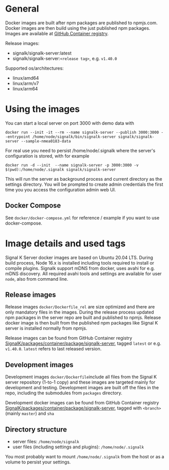 # General

Docker images are built after npm packages are published to npmjs.com. Docker images are then build using the just published npm packages. Images are available at [GitHub Container registry](https://github.com/orgs/SignalK/packages/container/package/signalk-server).

Release images:
- signalk/signalk-server:latest
- signalk/signalk-server:`<release tag>`, e.g. `v1.40.0`

Supported os/architectures:
- linux/amd64
- linux/arm/v7
- linux/arm64

# Using the images

You can start a local server on port 3000  with demo data with

```
docker run --init -it --rm --name signalk-server --publish 3000:3000 --entrypoint /home/node/signalk/bin/signalk-server signalk/signalk-server --sample-nmea0183-data
```

For real use you need to persist /home/node/.signalk where the server's configuration is stored, with for example

```
docker run -d --init  --name signalk-server -p 3000:3000 -v $(pwd):/home/node/.signalk signalk/signalk-server
```
This will run the server as background process and current directory as the settings directory. You will be prompted to create admin credentials the first time you you access the configuration admin web UI.

## Docker Compose

See `docker/docker-compose.yml` for reference / example if you want to use docker-compose.

# Image details and used tags

Signal K Server docker images are based on Ubuntu 20.04 LTS. During build process, Node 16.x is installed including tools required to install or compile plugins. Signalk support mDNS from docker, uses avahi for e.g. mDNS discovery. All required avahi tools and settings are available for user `node`, also from command line.

## Release images

Release images `docker/Dockerfile_rel` are size optimized and there are only mandatory files in the images. During the release process updated npm packages in the server repo are built and published to npmjs. Release docker image is then built from the published npm packages like Signal K server is installed normally from npmjs.

Release images can be found from GitHub Container registry [SignalK/packages/container/package/signalk-server](https://github.com/orgs/SignalK/packages/container/package/signalk-server), tagged `latest` or e.g. `v1.40.0`. `latest` refers to last released version.

## Development images

Development images `docker/Dockerfile`include all files from the Signal K server repository (1-to-1 copy) and these images are targeted mainly for development and testing. Development images are built off the files in the repo, including the submodules from `packages` directory.

Development docker images can be found from GitHub Container registry [SignalK/packages/container/package/signalk-server](https://github.com/orgs/SignalK/packages/container/package/signalk-server), tagged with `<branch>` (mainly `master`) and `sha`

## Directory structure

* server files: `/home/node/signalk`
* user files (including settings and plugins): `/home/node/.signalk` 

You most probably want to mount `/home/node/.signalk` from the host or as a volume to persist your settings.
